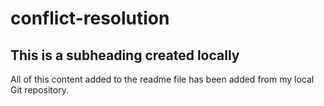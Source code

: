 # conflict-resolution

  ## This is a subheading created locally

  All of this content added to the readme file has been added from my local Git repository.
